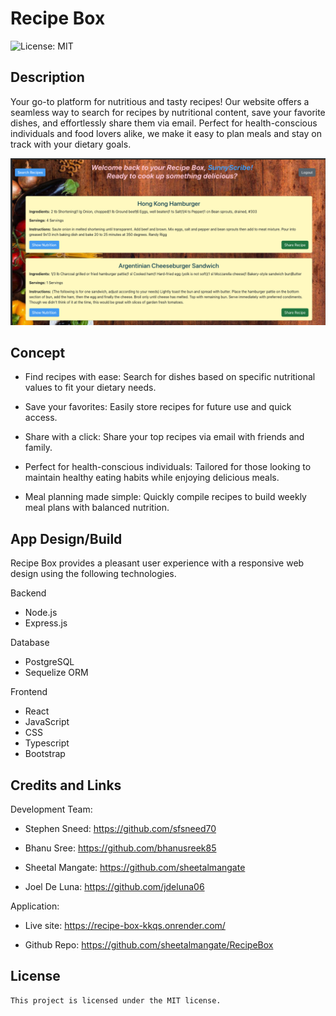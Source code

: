 # Recipe Box

![License: MIT](https://img.shields.io/badge/License-MIT-yellow.svg)

## Description

Your go-to platform for nutritious and tasty recipes! Our website offers a seamless way to search for recipes by nutritional content, save your favorite dishes, and effortlessly share them via email. Perfect for health-conscious individuals and food lovers alike, we make it easy to plan meals and stay on track with your dietary goals.

![App Screenshot](/client/src/assets/screenshot.png)

## Concept

- Find recipes with ease: Search for dishes based on specific nutritional values to fit your dietary needs.

- Save your favorites: Easily store recipes for future use and quick access.

- Share with a click: Share your top recipes via email with friends and family.

- Perfect for health-conscious individuals: Tailored for those looking to maintain healthy eating habits while enjoying delicious meals.

- Meal planning made simple: Quickly compile recipes to build weekly meal plans with balanced nutrition.

## App Design/Build

Recipe Box provides a pleasant user experience with a responsive web design using the following technologies.

Backend

- Node.js
- Express.js

Database

- PostgreSQL
- Sequelize ORM

Frontend

- React
- JavaScript
- CSS
- Typescript
- Bootstrap

## Credits and Links

Development Team:

- Stephen Sneed: https://github.com/sfsneed70

- Bhanu Sree: https://github.com/bhanusreek85

- Sheetal Mangate: https://github.com/sheetalmangate

- Joel De Luna: https://github.com/jdeluna06

Application:

- Live site: https://recipe-box-kkqs.onrender.com/

- Github Repo: https://github.com/sheetalmangate/RecipeBox

## License

    This project is licensed under the MIT license.
